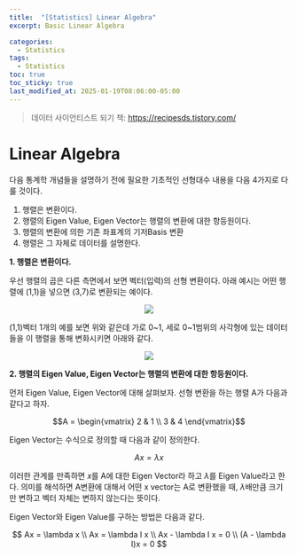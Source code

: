 ```yaml
---
title:  "[Statistics] Linear Algebra"
excerpt: Basic Linear Algebra

categories:
  - Statistics
tags:
  - Statistics
toc: true
toc_sticky: true
last_modified_at: 2025-01-19T08:06:00-05:00
---
```


> 데이터 사이언티스트 되기 책: https://recipesds.tistory.com/


# Linear Algebra

다음 통계학 개념들을 설명하기 전에 필요한 기초적인 선형대수 내용을 다음 4가지로 다룰 것이다. 

1. 행렬은 변환이다.
2. 행렬의 Eigen Value, Eigen Vector는 행렬의 변환에 대한 항등원이다.
3. 행렬의 변환에 의한 기존 좌표계의 기저Basis 변환
4. 행렬은 그 자체로 데이터를 설명한다.


**1. 행렬은 변환이다.**  

우선 행렬의 곱은 다른 측면에서 보면 벡터(입력)의 선형 변환이다. 아래 예시는 어떤 행렬에 (1,1)을 넣으면 (3,7)로 변환되는 예이다. 

<p align="center"><img src="https://github.com/user-attachments/assets/0b9ce40d-8cb7-4dbd-9a46-f85e3763aeae" height="" width=""></p>

(1,1)벡터 1개의 예를 보면 위와 같은데 가로 0~1, 세로 0~1범위의 사각형에 있는 데이터들을 이 행렬을 통해 변화시키면 아래와 같다. 

<p align="center"><img src="https://github.com/user-attachments/assets/96d9e10e-d3c2-4910-8f27-66176ea663ce" height="" width=""></p>


**2. 행렬의 Eigen Value, Eigen Vector는 행렬의 변환에 대한 항등원이다.**

먼저 Eigen Value, Eigen Vector에 대해 살펴보자. 선형 변환을 하는 행렬 A가 다음과 같다고 하자. 

$$A = \begin{vmatrix}
2 & 1 \\ 
3 & 4
\end{vmatrix}$$

Eigen Vector는 수식으로 정의할 때 다음과 같이 정의한다. 

$$Ax = \lambda x$$

이러한 관계를 만족하면 $x$를 A에 대한 Eigen Vector라 하고 $\lambda$를 Eigen Value라고 한다. 의미를 해석하면 A변환에 대해서 어떤 x vector는 A로 변환했을 때, 
$\lambda$배만큼 크기만 변하고 벡터 자체는 변하지 않는다는 뜻이다. 

Eigen Vector와 Eigen Value를 구하는 방법은 다음과 같다. 

$$
Ax = \lambda x \\  
Ax = \lambda I x \\  
Ax - \lambda I x = 0 \\   
(A - \lambda I)x = 0
$$








